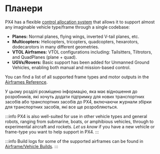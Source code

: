 # Планери

PX4 has a flexible [control allocation system](../concept/control_allocation.md) that allows it to support almost any imaginable vehicle type/frame through a single codebase:

- **Planes:** Normal planes, flying wings, inverted V-tail planes, etc.
- **Multicopters:** Helicopters, tricopters, quadcopters, hexarotors, dodecarotors in many different geometries.
- **VTOL Airframes:** VTOL configurations including: Tailsitters, Tiltrotors, and QuadPlanes (plane + quad).
- **UGVs/Rovers:** Basic support has been added for Unmanned Ground Vehicles, enabling both manual and mission-based control.

You can find a list of all supported frame types and motor outputs in the [Airframes Reference](../airframes/airframe_reference.md).

У цьому розділі розміщено інформацію, яка має відношення до розробників, які хочуть додати підтримку для нових транспортних засобів або транспортних засобів до PX4, включаючи журнали збірки для транспортних засобів, які все ще розробляються.

:::info
PX4 is also well-suited for use in other vehicle types and general robots, ranging from submarine, boats, or amphibious vehicles, through to experimental aircraft and rockets.
_Let us know_ if you have a new vehicle or frame-type you want to help support in PX4.
:::

:::info
Build logs for some of the supported airframes can be found in [Airframe/Vehicle Builds](../airframes/index.md).
:::
